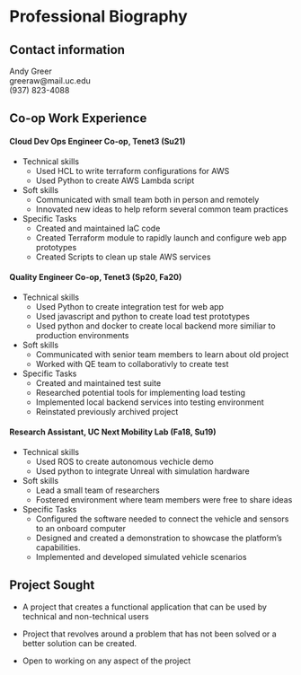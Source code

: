 # Professional Biography 
## Contact information
<p>
Andy Greer <br />
greeraw@mail.uc.edu <br />
(937) 823-4088 <br />
</p>

## Co-op Work Experience
#### Cloud Dev Ops Engineer Co-op, Tenet3 (Su21)
- Technical skills
  - Used HCL to write terraform configurations for AWS
  - Used Python to create AWS Lambda script
- Soft skills
  - Communicated with small team both in person and remotely
  - Innovated new ideas to help reform several common team practices 
- Specific Tasks
  - Created and maintained IaC code
  - Created Terraform module to rapidly launch and configure web app prototypes
  - Created Scripts to clean up stale AWS services

#### Quality Engineer Co-op, Tenet3 (Sp20, Fa20)
- Technical skills
  - Used Python to create integration test for web app
  - Used javascript and python to create load test prototypes
  - Used python and docker to create local backend more similiar to production environments
- Soft skills
  - Communicated with senior team members to learn about old project
  - Worked with QE team to collaborativly to create test
- Specific Tasks
  - Created and maintained test suite
  - Researched potential tools for implementing load testing
  - Implemented local backend services into testing environment
  - Reinstated previously archived project

#### Research Assistant, UC Next Mobility Lab (Fa18, Su19)
- Technical skills
  - Used ROS to create autonomous vechicle demo
  - Used python to integrate Unreal with simulation hardware
- Soft skills
  - Lead a small team of researchers
  - Fostered environment where team members were free to share ideas
- Specific Tasks
  - Configured the software needed to connect the vehicle and sensors to an onboard computer
  - Designed and created a demonstration to showcase the platform’s capabilities.
  - Implemented and developed simulated vehicle scenarios

## Project Sought
- A project that creates a functional application that can be used by technical and non-technical users

- Project that revolves around a problem that has not been solved or a better solution can be created.

- Open to working on any aspect of the project